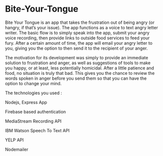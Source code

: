 # Bite-Your-Tongue

Bite Your Tongue is an app that takes the frustration out of being angry (or hangry, if that’s your issue). The app functions as a voice to text angry letter writer. The basic flow is to simply speak into the app, submit your angry voice recording, then provide links to outside food services to feed your fury. After a certain amount of time, the app will email your angry letter to you, giving you the option to then send it to the recipient of your anger. 

The motivation for its development was simply to provide an immediate solution to frustration and anger, as well as suggestions of tools to make you happy, or at least, less potentially homicidal. After a little patience and food, no situation is truly that bad. This gives you the chance to review the words spoken in anger before you send them so that you can have the option to change your mind. 

The technologies you used : 

Nodejs, Express App

Firebase based authentication

MediaStream Recording API

IBM Watson Speech To Text API

YELP API

Nodemailer